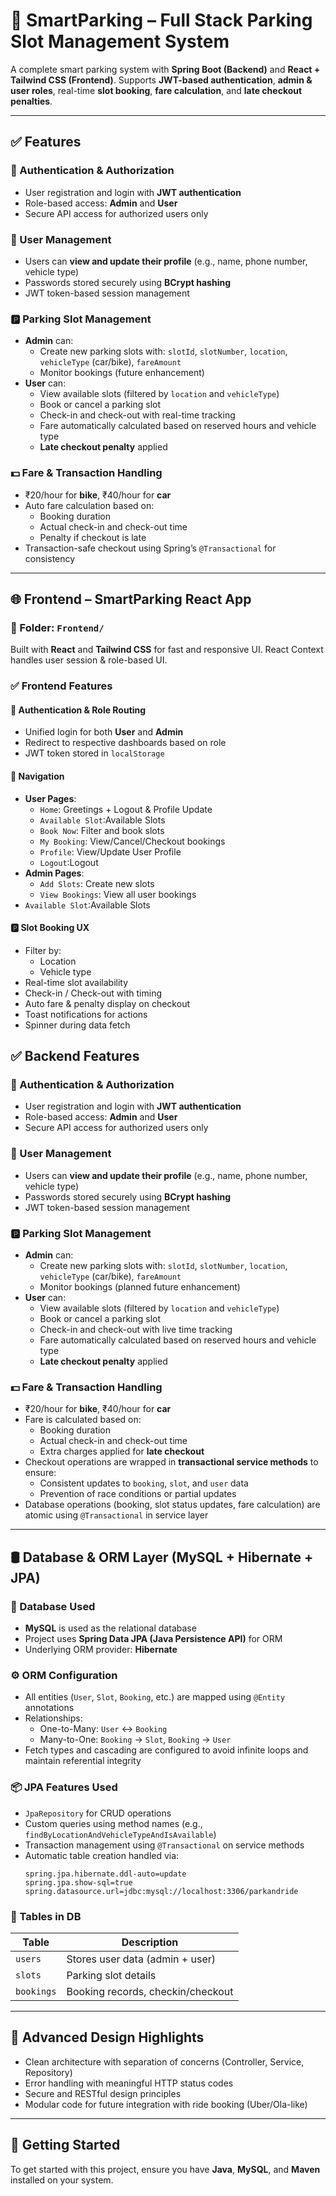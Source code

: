# 🚗 SmartParking – Full Stack Parking Slot Management System

A complete smart parking system with **Spring Boot (Backend)** and **React + Tailwind CSS (Frontend)**. Supports **JWT-based authentication**, **admin & user roles**, real-time **slot booking**, **fare calculation**, and **late checkout penalties**.

---

## ✅ Features

### 🔐 Authentication & Authorization
- User registration and login with **JWT authentication**
- Role-based access: **Admin** and **User**
- Secure API access for authorized users only

### 👤 User Management
- Users can **view and update their profile** (e.g., name, phone number, vehicle type)
- Passwords stored securely using **BCrypt hashing**
- JWT token-based session management

### 🅿️ Parking Slot Management
- **Admin** can:
  - Create new parking slots with: `slotId`, `slotNumber`, `location`, `vehicleType` (car/bike), `fareAmount`
  - Monitor bookings (future enhancement)
- **User** can:
  - View available slots (filtered by `location` and `vehicleType`)
  - Book or cancel a parking slot
  - Check-in and check-out with real-time tracking
  - Fare automatically calculated based on reserved hours and vehicle type
  - **Late checkout penalty** applied

### 💵 Fare & Transaction Handling
- ₹20/hour for **bike**, ₹40/hour for **car**
- Auto fare calculation based on:
  - Booking duration
  - Actual check-in and check-out time
  - Penalty if checkout is late
- Transaction-safe checkout using Spring’s `@Transactional` for consistency

---

## 🌐 Frontend – SmartParking React App

### 📁 Folder: `Frontend/`

Built with **React** and **Tailwind CSS** for fast and responsive UI. React Context handles user session & role-based UI.

### ✅ Frontend Features

#### 🔐 Authentication & Role Routing
- Unified login for both **User** and **Admin**
- Redirect to respective dashboards based on role
- JWT token stored in `localStorage`

#### 🧭 Navigation
- **User Pages**:
  - `Home`: Greetings + Logout & Profile Update
  - `Available Slot`:Available Slots
  - `Book Now`: Filter and book slots
  - `My Booking`: View/Cancel/Checkout bookings
  - `Profile`: View/Update User Profile
  - `Logout`:Logout 
- **Admin Pages**:
  - `Add Slots`: Create new slots
  - `View Bookings`: View all user bookings
 - `Available Slot`:Available Slots
#### 🅿️ Slot Booking UX
- Filter by:
  - Location
  - Vehicle type
- Real-time slot availability
- Check-in / Check-out with timing
- Auto fare & penalty display on checkout
- Toast notifications for actions
- Spinner during data fetch



## ✅  Backend Features

### 🔐 Authentication & Authorization
- User registration and login with **JWT authentication**
- Role-based access: **Admin** and **User**
- Secure API access for authorized users only

### 👤 User Management
- Users can **view and update their profile** (e.g., name, phone number, vehicle type)
- Passwords stored securely using **BCrypt hashing**
- JWT token-based session management

### 🅿️ Parking Slot Management
- **Admin** can:
    - Create new parking slots with: `slotId`, `slotNumber`, `location`, `vehicleType` (car/bike), `fareAmount`
    - Monitor bookings (planned future enhancement)
- **User** can:
    - View available slots (filtered by `location` and `vehicleType`)
    - Book or cancel a parking slot
    - Check-in and check-out with live time tracking
    - Fare automatically calculated based on reserved hours and vehicle type
    - **Late checkout penalty** applied

### 💵 Fare & Transaction Handling
- ₹20/hour for **bike**, ₹40/hour for **car**
- Fare is calculated based on:
    - Booking duration
    - Actual check-in and check-out time
    - Extra charges applied for **late checkout**
- Checkout operations are wrapped in **transactional service methods** to ensure:
    - Consistent updates to `booking`, `slot`, and `user` data
    - Prevention of race conditions or partial updates
- Database operations (booking, slot status updates, fare calculation) are atomic using `@Transactional` in service layer

---

## 🛢️ Database & ORM Layer (MySQL + Hibernate + JPA)

### 🔗 Database Used
- **MySQL** is used as the relational database
- Project uses **Spring Data JPA (Java Persistence API)** for ORM
- Underlying ORM provider: **Hibernate**

### ⚙️ ORM Configuration
- All entities (`User`, `Slot`, `Booking`, etc.) are mapped using `@Entity` annotations
- Relationships:
    - One-to-Many: `User` ↔ `Booking`
    - Many-to-One: `Booking` → `Slot`, `Booking` → `User`
- Fetch types and cascading are configured to avoid infinite loops and maintain referential integrity

### 📦 JPA Features Used
- `JpaRepository` for CRUD operations
- Custom queries using method names (e.g., `findByLocationAndVehicleTypeAndIsAvailable`)
- Transaction management using `@Transactional` on service methods
- Automatic table creation handled via:
    ```properties
    spring.jpa.hibernate.ddl-auto=update
    spring.jpa.show-sql=true
    spring.datasource.url=jdbc:mysql://localhost:3306/parkandride
    ```

### 🧾 Tables in DB
| Table       | Description                          |
|-------------|--------------------------------------|
| `users`     | Stores user data (admin + user)      |
| `slots`     | Parking slot details                 |
| `bookings`  | Booking records, checkin/checkout    |

---

## 🧠 Advanced Design Highlights

- Clean architecture with separation of concerns (Controller, Service, Repository)
- Error handling with meaningful HTTP status codes
- Secure and RESTful design principles
- Modular code for future integration with ride booking (Uber/Ola-like)

---

## 🚀 Getting Started

To get started with this project, ensure you have **Java**, **MySQL**, and **Maven** installed on your system.


